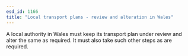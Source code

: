 ```yaml
---
esd_id: 1166
title: "Local transport plans - review and alteration in Wales"
---
```


A local authority in Wales must keep its transport plan under review and alter the same as required. It must also take such other steps as are required.

